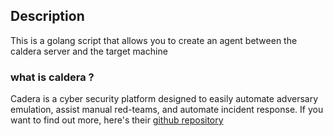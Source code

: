 ## Description

This is a golang script that allows you to create an agent between the caldera server and the target machine

### what is caldera ?

Cadera is a cyber security platform designed to easily automate adversary emulation, assist manual red-teams, and automate incident response.
If you want to find out more, here's their [github repository](https://github.com/mitre/caldera)